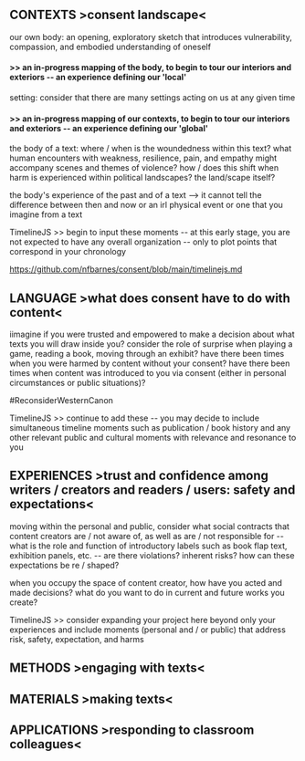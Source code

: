 
## CONTEXTS >consent landscape<
our own body: an opening, exploratory sketch that introduces vulnerability, compassion, and embodied understanding of oneself

#### >> an in-progress mapping of the body, to begin to tour our interiors and exteriors -- an experience defining our 'local'


setting: consider that there are many settings acting on us at any given time

#### >> an in-progress mapping of our contexts, to begin to tour our interiors and exteriors -- an experience defining our 'global'


the body of a text: where / when is the woundedness within this text? what human encounters with weakness, resilience, pain, and empathy might accompany scenes and themes of violence? how / does this shift when harm is experienced within political landscapes? the land/scape itself?

the body's experience of the past and of a text --> it cannot tell the difference between then and now or an irl physical event or one that you imagine from a text

TimelineJS >> begin to input these moments -- at this early stage, you are not expected to have any overall organization -- only to plot points that correspond in your chronology

https://github.com/nfbarnes/consent/blob/main/timelinejs.md


## LANGUAGE >what does consent have to do with content<
iimagine if you were trusted and empowered to make a decision about what texts you will draw inside you? consider the role of surprise when playing a game, reading a book, moving through an exhibit? have there been times when you were harmed by content without your consent? have there been times when content was introduced to you via consent (either in personal circumstances or public situations)? 

#ReconsiderWesternCanon 

TimelineJS >> continue to add these -- you may decide to include simultaneous timeline moments such as publication / book history and any other relevant public and cultural moments with relevance and resonance to you




## EXPERIENCES >trust and confidence among writers / creators and readers / users: safety and expectations<

moving within the personal and public, consider what social contracts that content creators are / not aware of, as well as are / not responsible for -- what is the role and function of introductory labels such as book flap text, exhibition panels, etc. -- are there violations? inherent risks? how can these expectations be re / shaped?

when you occupy the space of content creator, how have you acted and made decisions? what do you want to do in current and future works you create?

TimelineJS >> consider expanding your project here beyond only your experiences and include moments (personal and / or public) that address risk, safety, expectation, and harms



## METHODS >engaging with texts<
## MATERIALS >making texts<
## APPLICATIONS >responding to classroom colleagues<
